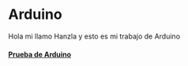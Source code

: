# Arduino

Hola mi llamo Hanzla y esto es mi trabajo de Arduino
#### [Prueba de Arduino](https://github.com/Hanzla55/Arduino/blob/main/Primera%20prueba.md#protoboard)
